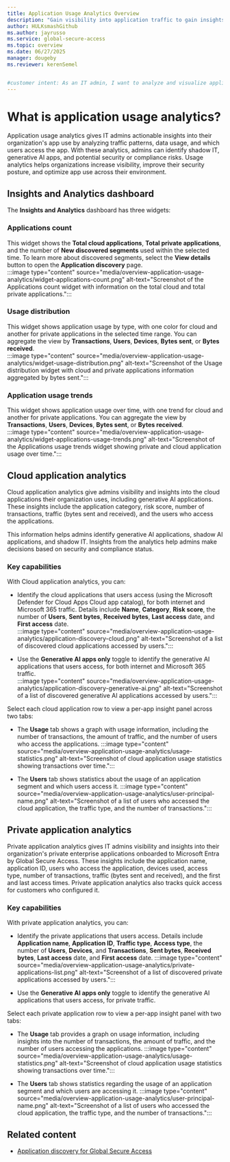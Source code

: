 ```yaml
---
title: Application Usage Analytics Overview
description: "Gain visibility into application traffic to gain insights into app categories, risk scores, transactions, and organizational usage patterns."
author: HULKsmashGithub
ms.author: jayrusso
ms.service: global-secure-access
ms.topic: overview
ms.date: 06/27/2025
manager: dougeby
ms.reviewer: kerenSemel


#customer intent: As an IT admin, I want to analyze and visualize application use to better understand organizational usage patterns.
---
```


# What is application usage analytics?
Application usage analytics gives IT admins actionable insights into their organization's app use by analyzing traffic patterns, data usage, and which users access the app. With these analytics, admins can identify shadow IT, generative AI apps, and potential security or compliance risks. Usage analytics helps organizations increase visibility, improve their security posture, and optimize app use across their environment.   

## Insights and Analytics dashboard
The **Insights and Analytics** dashboard has three widgets:

### Applications count 
This widget shows the **Total cloud applications**, **Total private applications**, and the number of **New discovered segments** used within the selected time. To learn more about discovered segments, select the **View details** button to open the **Application discovery** page.   
:::image type="content" source="media/overview-application-usage-analytics/widget-applications-count.png" alt-text="Screenshot of the Applications count widget with information on the total cloud and total private applications.":::   
 
### Usage distribution
This widget shows application usage by type, with one color for cloud and another for private applications in the selected time range. You can aggregate the view by **Transactions**, **Users**, **Devices**, **Bytes sent**, or **Bytes received**.   
:::image type="content" source="media/overview-application-usage-analytics/widget-usage-distribution.png" alt-text="Screenshot of the Usage distribution widget with cloud and private applications information aggregated by bytes sent.":::   
 
### Application usage trends
This widget shows application usage over time, with one trend for cloud and another for private applications. You can aggregate the view by **Transactions**, **Users**, **Devices**, **Bytes sent**, or **Bytes received**.   
:::image type="content" source="media/overview-application-usage-analytics/widget-applications-usage-trends.png" alt-text="Screenshot of the Applications usage trends widget showing private and cloud application usage over time.":::   
 
## Cloud application analytics
Cloud application analytics give admins visibility and insights into the cloud applications their organization uses, including generative AI applications. These insights include the application category, risk score, number of transactions, traffic (bytes sent and received), and the users who access the applications.   

This information helps admins identify generative AI applications, shadow AI applications, and shadow IT. Insights from the analytics help admins make decisions based on security and compliance status.   

### Key capabilities
With Cloud application analytics, you can:
<!-- The images in this article have been modified to use approved, fictitious company names from https://microsoft.sharepoint.com/:b:/r/sites/CELAWeb-Copyrights-Trademarks-And-Patents/Shared%20Documents/Approved%20Fictitious%20Company%20Names%20and%20Domain%20Names%20-%20Oct%202024.pdf?csf=1&web=1&e=2JKgvG. -->
- Identify the cloud applications that users access (using the Microsoft Defender for Cloud Apps Cloud app catalog), for both internet and Microsoft 365 traffic. Details include **Name**, **Category**, **Risk score**, the number of **Users**, **Sent bytes**, **Received bytes**, **Last access** date, and **First access** date.  
:::image type="content" source="media/overview-application-usage-analytics/application-discovery-cloud.png" alt-text="Screenshot of a list of discovered cloud applications accessed by users.":::

- Use the **Generative AI apps only** toggle to identify the generative AI applications that users access, for both internet and Microsoft 365 traffic.   
:::image type="content" source="media/overview-application-usage-analytics/application-discovery-generative-ai.png" alt-text="Screenshot of a list of discovered generative AI applications accessed by users.":::

Select each cloud application row to view a per-app insight panel across two tabs:

- The **Usage** tab shows a graph with usage information, including the number of transactions, the amount of traffic, and the number of users who access the applications.
:::image type="content" source="media/overview-application-usage-analytics/usage-statistics.png" alt-text="Screenshot of cloud application usage statistics showing transactions over time.":::

- The **Users** tab shows statistics about the usage of an application segment and which users access it.
:::image type="content" source="media/overview-application-usage-analytics/user-principal-name.png" alt-text="Screenshot of a list of users who accessed the cloud application, the traffic type, and the number of transactions.":::

## Private application analytics
Private application analytics gives IT admins visibility and insights into their organization's private enterprise applications onboarded to Microsoft Entra by Global Secure Access. These insights include the application name, application ID, users who access the application, devices used, access type, number of transactions, traffic (bytes sent and received), and the first and last access times. Private application analytics also tracks quick access for customers who configured it.    

### Key capabilities
With private application analytics, you can:   

- Identify the private applications that users access. Details include **Application name**, **Application ID**, **Traffic type**, **Access type**, the number of **Users**, **Devices**, and **Transactions**, **Sent bytes**, **Received bytes**, **Last access** date, and **First access** date.
:::image type="content" source="media/overview-application-usage-analytics/private-applications-list.png" alt-text="Screenshot of a list of discovered private applications accessed by users.":::

- Use the **Generative AI apps only** toggle to identify the generative AI applications that users access, for private traffic.

Select each private application row to view a per-app insight panel with two tabs:

- The **Usage** tab provides a graph on usage information, including insights into the number of transactions, the amount of traffic, and the number of users accessing the applications.
:::image type="content" source="media/overview-application-usage-analytics/usage-statistics.png" alt-text="Screenshot of cloud application usage statistics showing transactions over time.":::

- The **Users** tab shows statistics regarding the usage of an application segment and which users are accessing it.
:::image type="content" source="media/overview-application-usage-analytics/user-principal-name.png" alt-text="Screenshot of a list of users who accessed the cloud application, the traffic type, and the number of transactions.":::

## Related content
- [Application discovery for Global Secure Access](how-to-application-discovery.md)
